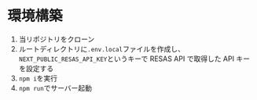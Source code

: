 # 環境構築

1. 当リポジトリをクローン
2. ルートディレクトリに`.env.local`ファイルを作成し、`NEXT_PUBLIC_RESAS_API_KEY`というキーで RESAS API で取得した API キーを設定する
3. `npm i`を実行
4. `npm run`でサーバー起動
